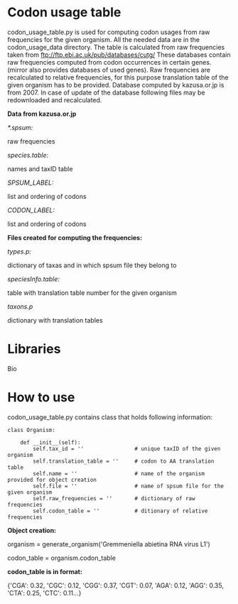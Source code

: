 # Codon usage table

codon_usage_table.py is used for computing codon usages from raw frequencies for the given organism.
All the needed data are in the codon_usage_data directory.
The table is calculated from raw frequencies taken from ftp://ftp.ebi.ac.uk/pub/databases/cutg/
These databases contain raw frequencies computed from codon occurrences in certain genes. (mirror also provides databases of used genes).
Raw frequencies are recalculated to relative frequencies, for this purpose translation table of the given organism has to be provided.
Database computed by kazusa.or.jp is from 2007.
In case of update of the database following files may be redownloaded and recalculated.


**Data from kazusa.or.jp**

_*.spsum:_

raw frequencies

*species.table:*

names and taxID table


*SPSUM_LABEL:*

list and ordering of codons


*CODON_LABEL:*

list and ordering of codons


**Files created for computing the frequencies:**

*types.p:*

dictionary of taxas and in which spsum file they belong to

*speciesInfo.table:*

table with translation table number for the given organism


*taxons.p*

dictionary with translation tables



# Libraries

Bio

# How to use
codon_usage_table.py contains class that holds following information:

    class Organism:
    
        def __init__(self):
            self.tax_id = ''                # unique taxID of the given organism
            self.translation_table = ''     # codon to AA translation table
            self.name = ''                  # name of the organism provided for object creation
            self.file = ''                  # name of spsum file for the given organism
            self.raw_frequencies = ''       # dictionary of raw frequencies
            self.codon_table = ''           # ditionary of relative frequencies


**Object creation:**

organism = generate_organism('Gremmeniella abietina RNA virus L1')

codon_table = organism.codon_table


**codon_table is in format:**

{'CGA': 0.32, 'CGC': 0.12, 'CGG': 0.37, 'CGT': 0.07, 'AGA': 0.12, 'AGG': 0.35, 'CTA': 0.25, 'CTC': 0.11...}



